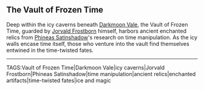 ## The Vault of Frozen Time

Deep within the icy caverns beneath [Darkmoon Vale](Darkmoon_Vale.md), the Vault of Frozen Time, guarded by [Jorvald Frostborn](../People/Jorvald_Frostborn.md) himself, harbors ancient enchanted relics from [Phineas Satinshadow](../People/Phineas_Satinshadow.md)'s research on time manipulation. As the icy walls encase time itself, those who venture into the vault find themselves entwined in the time-twisted fates.



---

TAGS:Vault of Frozen Time|Darkmoon Vale|icy caverns|Jorvald Frostborn|Phineas Satinshadow|time manipulation|ancient relics|enchanted artifacts|time-twisted fates|ice and magic
